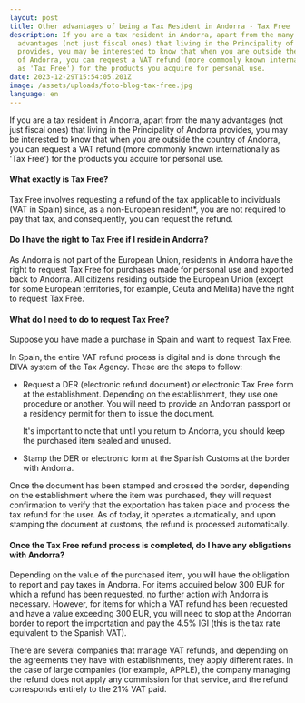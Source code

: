 ```yaml
---
layout: post
title: Other advantages of being a Tax Resident in Andorra - Tax Free
description: If you are a tax resident in Andorra, apart from the many
  advantages (not just fiscal ones) that living in the Principality of Andorra
  provides, you may be interested to know that when you are outside the country
  of Andorra, you can request a VAT refund (more commonly known internationally
  as 'Tax Free') for the products you acquire for personal use.
date: 2023-12-29T15:54:05.201Z
image: /assets/uploads/foto-blog-tax-free.jpg
language: en
---
```

If you are a tax resident in Andorra, apart from the many advantages (not just fiscal ones) that living in the Principality of Andorra provides, you may be interested to know that when you are outside the country of Andorra, you can request a VAT refund (more commonly known internationally as 'Tax Free') for the products you acquire for personal use.

#### What exactly is Tax Free?

Tax Free involves requesting a refund of the tax applicable to individuals (VAT in Spain) since, as a non-European resident*, you are not required to pay that tax, and consequently, you can request the refund.

#### Do I have the right to Tax Free if I reside in Andorra?

As Andorra is not part of the European Union, residents in Andorra have the right to request Tax Free for purchases made for personal use and exported back to Andorra. All citizens residing outside the European Union (except for some European territories, for example, Ceuta and Melilla) have the right to request Tax Free.

#### What do I need to do to request Tax Free?

Suppose you have made a purchase in Spain and want to request Tax Free.

In Spain, the entire VAT refund process is digital and is done through the DIVA system of the Tax Agency. These are the steps to follow:

* Request a DER (electronic refund document) or electronic Tax Free form at the establishment. Depending on the establishment, they use one procedure or another. You will need to provide an Andorran passport or a residency permit for them to issue the document.

  It's important to note that until you return to Andorra, you should keep the purchased item sealed and unused.
* Stamp the DER or electronic form at the Spanish Customs at the border with Andorra.

Once the document has been stamped and crossed the border, depending on the establishment where the item was purchased, they will request confirmation to verify that the exportation has taken place and process the tax refund for the user. As of today, it operates automatically, and upon stamping the document at customs, the refund is processed automatically.

#### Once the Tax Free refund process is completed, do I have any obligations with Andorra?

Depending on the value of the purchased item, you will have the obligation to report and pay taxes in Andorra. For items acquired below 300 EUR for which a refund has been requested, no further action with Andorra is necessary. However, for items for which a VAT refund has been requested and have a value exceeding 300 EUR, you will need to stop at the Andorran border to report the importation and pay the 4.5% IGI (this is the tax rate equivalent to the Spanish VAT).

There are several companies that manage VAT refunds, and depending on the agreements they have with establishments, they apply different rates. In the case of large companies (for example, APPLE), the company managing the refund does not apply any commission for that service, and the refund corresponds entirely to the 21% VAT paid.